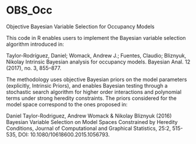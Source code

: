 # OBS_Occ
Objective Bayesian Variable Selection for Occupancy Models

This code in R enables users to implement the Bayesian variable selection algorithm introduced in:

Taylor-Rodríguez, Daniel; Womack, Andrew J.; Fuentes, Claudio; Bliznyuk, Nikolay Intrinsic Bayesian analysis for 
occupancy models. Bayesian Anal. 12 (2017), no. 3, 855–877.

The methodology uses objective Bayesian priors on the model parameters (explicitly, Intrinsic Priors), and enables Bayesian
testing through a stochastic search algorithm for higher order interactions and polynomial terms under strong heredity 
constraints.  The priors considered for the model space correspond to the ones proposed in:


Daniel Taylor-Rodriguez, Andrew Womack & Nikolay Bliznyuk (2016) Bayesian Variable Selection on Model Spaces Constrained by 
Heredity Conditions, Journal of Computational and Graphical Statistics, 25:2, 515-535, DOI: 10.1080/10618600.2015.1056793.
